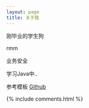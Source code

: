 ```yaml
---
layout: page
title: 关于我 
---
```


刚毕业的学生狗
<p>
rmm
<p>
业务安全
<p>
学习Java中..
<p> 

参考模板 <a target="_blank" href='https://github.com/leopardpan/leopardpan.github.io/'>Github</a> 

<p> 

<p> 

<p> 


{% include comments.html %}

